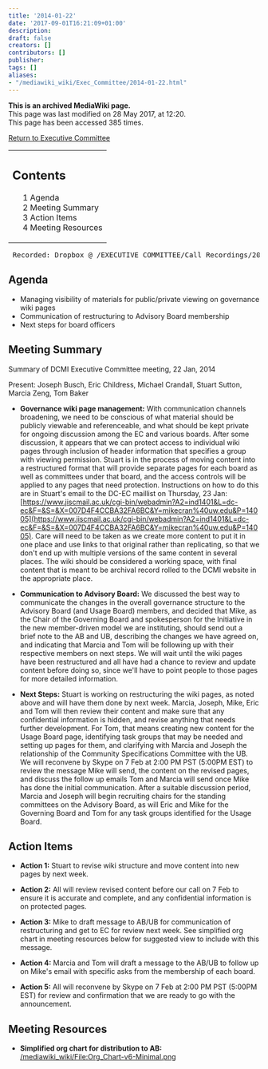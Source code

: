 ```yaml
---
title: '2014-01-22'
date: '2017-09-01T16:21:09+01:00'
description: 
draft: false
creators: []
contributors: []
publisher: 
tags: []
aliases:
- "/mediawiki_wiki/Exec_Committee/2014-01-22.html"
---
```


 **This is an archived MediaWiki page.**  
This page was last modified on 28 May 2017, at 12:20.  
This page has been accessed 385 times.

[Return to Executive Committee](/mediawiki_wiki/Exec_Committee "Exec Committee")

<table id="toc" class="toc">
  <tr>
    <td>
      <div id="toctitle">
        <h2>Contents</h2>
      </div>
      <ul>
        <li class="toclevel-1 tocsection-1"><a href="#Agenda"><span class="tocnumber">1</span> <span class="toctext">Agenda</span></a></li>
        <li class="toclevel-1 tocsection-2"><a href="#Meeting_Summary"><span class="tocnumber">2</span> <span class="toctext">Meeting Summary</span></a></li>
        <li class="toclevel-1 tocsection-3"><a href="#Action_Items"><span class="tocnumber">3</span> <span class="toctext">Action Items</span></a></li>
        <li class="toclevel-1 tocsection-4"><a href="#Meeting_Resources"><span class="tocnumber">4</span> <span class="toctext">Meeting Resources</span></a></li>
      </ul>
    </td>
  </tr>
</table>


<pre> Recorded: Dropbox @ /EXECUTIVE COMMITTEE/Call_Recordings/2014-01-22.mov
</pre>
## Agenda 

- Managing visibility of materials for public/private viewing on governance wiki pages
- Communication of restructuring to Advisory Board membership
- Next steps for board officers

## Meeting Summary 

Summary of DCMI Executive Committee meeting, 22 Jan, 2014

Present: Joseph Busch, Eric Childress, Michael Crandall, Stuart Sutton, Marcia Zeng, Tom Baker

- **Governance wiki page management:** With communication channels broadening, we need to be conscious of what material should be publicly viewable and referenceable, and what should be kept private for ongoing discussion among the EC and various boards. After some discussion, it appears that we can protect access to individual wiki pages through inclusion of header information that specifies a group with viewing permission. Stuart is in the process of moving content into a restructured format that will provide separate pages for each board as well as committees under that board, and the access controls will be applied to any pages that need protection. Instructions on how to do this are in Stuart's email to the DC-EC maillist on Thursday, 23 Jan: [https://www.jiscmail.ac.uk/cgi-bin/webadmin?A2=ind1401&L=dc-ec&F=&S=&X=007D4F4CCBA32FA6BC&Y=mikecran%40uw.edu&P=14005](https://www.jiscmail.ac.uk/cgi-bin/webadmin?A2=ind1401&L=dc-ec&F=&S=&X=007D4F4CCBA32FA6BC&Y=mikecran%40uw.edu&P=14005). Care will need to be taken as we create more content to put it in one place and use links to that original rather than replicating, so that we don't end up with multiple versions of the same content in several places. The wiki should be considered a working space, with final content that is meant to be archival record rolled to the DCMI website in the appropriate place.

- **Communication to Advisory Board:** We discussed the best way to communicate the changes in the overall governance structure to the Advisory Board (and Usage Board) members, and decided that Mike, as the Chair of the Governing Board and spokesperson for the Initiative in the new member-driven model we are instituting, should send out a brief note to the AB and UB, describing the changes we have agreed on, and indicating that Marcia and Tom will be following up with their respective members on next steps. We will wait until the wiki pages have been restructured and all have had a chance to review and update content before doing so, since we'll have to point people to those pages for more detailed information. 

- **Next Steps:** Stuart is working on restructuring the wiki pages, as noted above and will have them done by next week. Marcia, Joseph, Mike, Eric and Tom will then review their content and make sure that any confidential information is hidden, and revise anything that needs further development. For Tom, that means creating new content for the Usage Board page, identifying task groups that may be needed and setting up pages for them, and clarifying with Marcia and Joseph the relationship of the Community Specifications Committee with the UB. We will reconvene by Skype on 7 Feb at 2:00 PM PST (5:00PM EST) to review the message Mike will send, the content on the revised pages, and discuss the follow up emails Tom and Marcia will send once Mike has done the initial communication. After a suitable discussion period, Marcia and Joseph will begin recruiting chairs for the standing committees on the Advisory Board, as will Eric and Mike for the Governing Board and Tom for any task groups identified for the Usage Board.

## Action Items 

- **Action 1:** Stuart to revise wiki structure and move content into new pages by next week.

- **Action 2:** All will review revised content before our call on 7 Feb to ensure it is accurate and complete, and any confidential information is on protected pages.

- **Action 3:** Mike to draft message to AB/UB for communication of restructuring and get to EC for review next week. See simplified org chart in meeting resources below for suggested view to include with this message.

- **Action 4:** Marcia and Tom will draft a message to the AB/UB to follow up on Mike's email with specific asks from the membership of each board.

- **Action 5:** All will reconvene by Skype on 7 Feb at 2:00 PM PST (5:00PM EST) for review and confirmation that we are ready to go with the announcement.

## Meeting Resources 

- **Simplified org chart for distribution to AB:** [/mediawiki_wiki/File:Org\_Chart-v6-Minimal.png](/mediawiki_wiki/files/Org_Chart-v6-Minimal.png)


